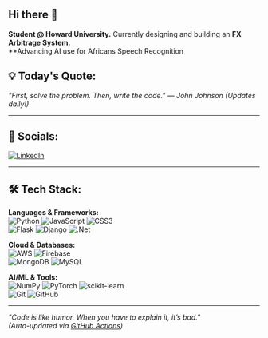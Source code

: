 <!--## Hi there 👋


Student @ Howard University. Currently designing and building an FX Arbitrage System. 



## Socials:
[![LinkedIn](https://img.shields.io/badge/LinkedIn-%230077B5.svg?logo=linkedin&logoColor=white)](https://linkedin.com/in/https://www.linkedin.com/in/daniel-onwuka-a08b77230/) 

# Tech Stack:
![Python](https://img.shields.io/badge/python-3670A0?style=for-the-badge&logo=python&logoColor=ffdd54) ![JavaScript](https://img.shields.io/badge/javascript-%23323330.svg?style=for-the-badge&logo=javascript&logoColor=%23F7DF1E) ![CSS3](https://img.shields.io/badge/css3-%231572B6.svg?style=for-the-badge&logo=css3&logoColor=white) ![AWS](https://img.shields.io/badge/AWS-%23FF9900.svg?style=for-the-badge&logo=amazon-aws&logoColor=white) ![Flask](https://img.shields.io/badge/flask-%23000.svg?style=for-the-badge&logo=flask&logoColor=white) ![Django](https://img.shields.io/badge/django-%23092E20.svg?style=for-the-badge&logo=django&logoColor=white) ![.Net](https://img.shields.io/badge/.NET-5C2D91?style=for-the-badge&logo=.net&logoColor=white) ![MongoDB](https://img.shields.io/badge/MongoDB-%234ea94b.svg?style=for-the-badge&logo=mongodb&logoColor=white) ![Firebase](https://img.shields.io/badge/firebase-a08021?style=for-the-badge&logo=firebase&logoColor=ffcd34) ![MySQL](https://img.shields.io/badge/mysql-4479A1.svg?style=for-the-badge&logo=mysql&logoColor=white) ![NumPy](https://img.shields.io/badge/numpy-%23013243.svg?style=for-the-badge&logo=numpy&logoColor=white) ![PyTorch](https://img.shields.io/badge/PyTorch-%23EE4C2C.svg?style=for-the-badge&logo=PyTorch&logoColor=white) ![scikit-learn](https://img.shields.io/badge/scikit--learn-%23F7931E.svg?style=for-the-badge&logo=scikit-learn&logoColor=white) ![Git](https://img.shields.io/badge/git-%23F05033.svg?style=for-the-badge&logo=git&logoColor=white) ![GitHub](https://img.shields.io/badge/github-%23121011.svg?style=for-the-badge&logo=github&logoColor=white)
<!--# GitHub Stats:
![](https://github-readme-stats.vercel.app/api?username=leoweo1&theme=dark&hide_border=true&include_all_commits=false&count_private=false)<br/>
![](https://nirzak-streak-stats.vercel.app/?user=leoweo1&theme=dark&hide_border=true)<br/>
![](https://github-readme-stats.vercel.app/api/top-langs/?username=leoweo1&theme=dark&hide_border=true&include_all_commits=false&count_private=false&layout=compact) -->

<!--### Random Dev Quote
![](https://quotes-github-readme.vercel.app/api?type=horizontal&theme=dark) -->

<!-- from https://gprm.itsvg.in  -->


## Hi there 👋

**Student @ Howard University.** Currently designing and building an **FX Arbitrage System.**  
**Advancing AI use for Africans Speech Recognition

## 💡 Today's Quote:
*"First, solve the problem. Then, write the code." — John Johnson* *(Updates daily!)*  

---

## 🔗 Socials:
[![LinkedIn](https://img.shields.io/badge/LinkedIn-%230077B5.svg?logo=linkedin&logoColor=white)](https://www.linkedin.com/in/daniel-onwuka-a08b77230/)  

---

## 🛠️ Tech Stack:
**Languages & Frameworks:**  
![Python](https://img.shields.io/badge/python-3670A0?style=for-the-badge&logo=python&logoColor=ffdd54) ![JavaScript](https://img.shields.io/badge/javascript-%23323330.svg?style=for-the-badge&logo=javascript&logoColor=%23F7DF1E) ![CSS3](https://img.shields.io/badge/css3-%231572B6.svg?style=for-the-badge&logo=css3&logoColor=white)  
![Flask](https://img.shields.io/badge/flask-%23000.svg?style=for-the-badge&logo=flask&logoColor=white) ![Django](https://img.shields.io/badge/django-%23092E20.svg?style=for-the-badge&logo=django&logoColor=white) ![.Net](https://img.shields.io/badge/.NET-5C2D91?style=for-the-badge&logo=.net&logoColor=white)  

**Cloud & Databases:**  
![AWS](https://img.shields.io/badge/AWS-%23FF9900.svg?style=for-the-badge&logo=amazon-aws&logoColor=white) ![Firebase](https://img.shields.io/badge/firebase-a08021?style=for-the-badge&logo=firebase&logoColor=ffcd34)  
![MongoDB](https://img.shields.io/badge/MongoDB-%234ea94b.svg?style=for-the-badge&logo=mongodb&logoColor=white) ![MySQL](https://img.shields.io/badge/mysql-4479A1.svg?style=for-the-badge&logo=mysql&logoColor=white)  

**AI/ML & Tools:**  
![NumPy](https://img.shields.io/badge/numpy-%23013243.svg?style=for-the-badge&logo=numpy&logoColor=white) ![PyTorch](https://img.shields.io/badge/PyTorch-%23EE4C2C.svg?style=for-the-badge&logo=PyTorch&logoColor=white) ![scikit-learn](https://img.shields.io/badge/scikit--learn-%23F7931E.svg?style=for-the-badge&logo=scikit-learn&logoColor=white)  
![Git](https://img.shields.io/badge/git-%23F05033.svg?style=for-the-badge&logo=git&logoColor=white) ![GitHub](https://img.shields.io/badge/github-%23121011.svg?style=for-the-badge&logo=github&logoColor=white)  

---

<!--### 📊 GitHub Stats:
<!-- Uncomment if you want stats! -->
<!-- 
![](https://github-readme-stats.vercel.app/api?username=leoweo1&theme=dark&hide_border=true&count_private=false)
![](https://github-readme-streak-stats.herokuapp.com/?user=leoweo1&theme=dark&hide_border=true)
-->

*"Code is like humor. When you have to explain it, it’s bad."*  
*(Auto-updated via [GitHub Actions](.github/workflows/update-quote.yml))*

